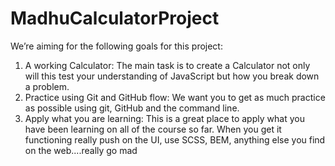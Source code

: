 # MadhuCalculatorProject

We’re aiming for the following goals for this project:
1. A working Calculator: The main task is to create a Calculator not only will this test your 
understanding of JavaScript but how you break down a problem. 
2. Practice using Git and GitHub flow: We want you to get as much practice as possible 
using git, GitHub and the command line.
3. Apply what you are learning: This is a great place to apply what you have been learning 
on all of the course so far. When you get it functioning really push on the UI, use SCSS, 
BEM, anything else you find on the web....really go mad